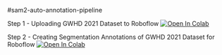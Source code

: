 #sam2-auto-annotation-pipeline

Step 1 - Uploading GWHD 2021 Dataset to Roboflow
[![Open In Colab](https://colab.research.google.com/assets/colab-badge.svg)](https://colab.research.google.com/github/user/repo/blob/main/notebooks/Step%201%20-%20Uploading%20GWHD%202021%20Dataset%20to%20Roboflow.ipynb)

Step 2 - Creating Segmentation Annotations of GWHD 2021 Dataset for Roboflow
[![Open In Colab](https://colab.research.google.com/assets/colab-badge.svg)](https://colab.research.google.com/github/user/repo/blob/main/notebooks/Step%202%20-%20Creating%20Segmentation%20Annotations%20of%20GWHD%202021%20Dataset%20for%20Roboflow.ipynb)


